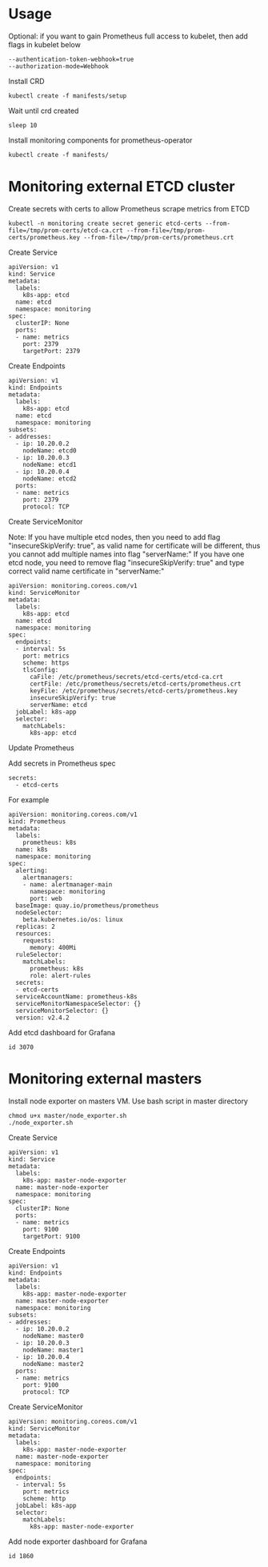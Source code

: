 # Usage

Optional: if you want to gain Prometheus full access to kubelet, then add flags in kubelet below

```
--authentication-token-webhook=true
--authorization-mode=Webhook
```

Install CRD

```
kubectl create -f manifests/setup
```

Wait until crd created

```
sleep 10
```

Install monitoring components for prometheus-operator

```
kubectl create -f manifests/
```

# Monitoring external ETCD cluster

Create secrets with certs to allow Prometheus scrape metrics from ETCD

```
kubectl -n monitoring create secret generic etcd-certs --from-file=/tmp/prom-certs/etcd-ca.crt --from-file=/tmp/prom-certs/prometheus.key --from-file=/tmp/prom-certs/prometheus.crt
```

Create Service

```
apiVersion: v1
kind: Service
metadata:
  labels:
    k8s-app: etcd
  name: etcd
  namespace: monitoring
spec:
  clusterIP: None
  ports:
  - name: metrics
    port: 2379
    targetPort: 2379
```

Create Endpoints

```
apiVersion: v1
kind: Endpoints
metadata:
  labels:
    k8s-app: etcd
  name: etcd
  namespace: monitoring
subsets:
- addresses:
  - ip: 10.20.0.2
    nodeName: etcd0
  - ip: 10.20.0.3
    nodeName: etcd1 
  - ip: 10.20.0.4
    nodeName: etcd2
  ports:
  - name: metrics
    port: 2379
    protocol: TCP
```

Create ServiceMonitor

Note: If you have multiple etcd nodes, then you need to add flag "insecureSkipVerify: true", as valid name for certificate will be different, thus you cannot add multiple names into flag "serverName:" 
If you have one etcd node, you need to remove flag "insecureSkipVerify: true" and type correct valid name certificate in "serverName:"

```
apiVersion: monitoring.coreos.com/v1
kind: ServiceMonitor
metadata:
  labels:
    k8s-app: etcd
  name: etcd
  namespace: monitoring
spec:
  endpoints:
  - interval: 5s
    port: metrics
    scheme: https
    tlsConfig:
      caFile: /etc/prometheus/secrets/etcd-certs/etcd-ca.crt
      certFile: /etc/prometheus/secrets/etcd-certs/prometheus.crt
      keyFile: /etc/prometheus/secrets/etcd-certs/prometheus.key
      insecureSkipVerify: true
      serverName: etcd
  jobLabel: k8s-app
  selector:
    matchLabels:
      k8s-app: etcd
```

Update Prometheus

Add secrets in Prometheus spec 

```
secrets:
  - etcd-certs
```

For example

```
apiVersion: monitoring.coreos.com/v1
kind: Prometheus
metadata:
  labels:
    prometheus: k8s
  name: k8s
  namespace: monitoring
spec:
  alerting:
    alertmanagers:
    - name: alertmanager-main
      namespace: monitoring
      port: web
  baseImage: quay.io/prometheus/prometheus
  nodeSelector:
    beta.kubernetes.io/os: linux
  replicas: 2
  resources:
    requests:
      memory: 400Mi
  ruleSelector:
    matchLabels:
      prometheus: k8s
      role: alert-rules
  secrets:
  - etcd-certs
  serviceAccountName: prometheus-k8s
  serviceMonitorNamespaceSelector: {}
  serviceMonitorSelector: {}
  version: v2.4.2
  ```
Add etcd dashboard for Grafana

```
id 3070
```
  

# Monitoring external masters

Install node exporter on masters VM. Use bash script in master directory

```
chmod u+x master/node_exporter.sh
./node_exporter.sh
```

Create Service

```
apiVersion: v1
kind: Service
metadata:
  labels:
    k8s-app: master-node-exporter
  name: master-node-exporter
  namespace: monitoring
spec:
  clusterIP: None
  ports:
  - name: metrics
    port: 9100
    targetPort: 9100
```

Create Endpoints

```
apiVersion: v1
kind: Endpoints
metadata:
  labels:
    k8s-app: master-node-exporter
  name: master-node-exporter
  namespace: monitoring
subsets:
- addresses:
  - ip: 10.20.0.2
    nodeName: master0
  - ip: 10.20.0.3
    nodeName: master1 
  - ip: 10.20.0.4
    nodeName: master2
  ports:
  - name: metrics
    port: 9100
    protocol: TCP
```

Create ServiceMonitor

```
apiVersion: monitoring.coreos.com/v1
kind: ServiceMonitor
metadata:
  labels:
    k8s-app: master-node-exporter
  name: master-node-exporter
  namespace: monitoring
spec:
  endpoints:
  - interval: 5s
    port: metrics
    scheme: http
  jobLabel: k8s-app
  selector:
    matchLabels:
      k8s-app: master-node-exporter
```

Add node exporter dashboard for Grafana

```
id 1860
```
